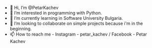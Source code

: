 - 👋 Hi, I’m @PetarKachev
- 👀 I’m interested in programming with Python.
- 🌱 I’m currently learning in Software University Bulgaria.
- 💞️ I’m looking to collaborate on simple projects because i'm in the beginning.
- 📫 How to reach me - Instagram - petar_kachev / Facebook - Petar Kachev 

<!---
PetarKachev/PetarKachev is a ✨ special ✨ repository because its `README.md` (this file) appears on your GitHub profile.
You can click the Preview link to take a look at your changes.
--->
